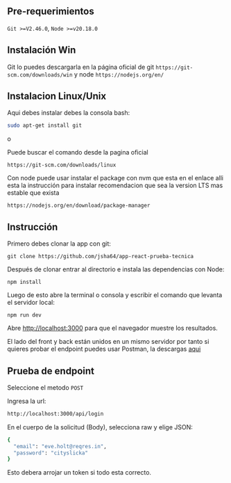 ## Pre-requerimientos

`Git >=V2.46.0`,
`Node >=v20.18.0`

## Instalación Win

Git lo puedes descargarla en la página oficial de git `https://git-scm.com/downloads/win` y node `https://nodejs.org/en/`

## Instalacion Linux/Unix

Aqui debes instalar debes la consola bash:

```bash
sudo apt-get install git
```

o

Puede buscar el comando desde la pagina oficial

`https://git-scm.com/downloads/linux`

Con node puede usar instalar el package con nvm que esta en el enlace alli esta la instrucción para instalar recomendacion que sea la version LTS mas estable que exista

`https://nodejs.org/en/download/package-manager`

## Instrucción

Primero debes clonar la app con git:

`git clone https://github.com/jsha64/app-react-prueba-tecnica`

Después de clonar entrar al directorio e instala las dependencias con Node:

`npm install`

Luego de esto abre la terminal o consola y escribir el comando que levanta el servidor local:

`npm run dev`

Abre [http://localhost:3000](http://localhost:3000) para que el navegador muestre los resultados.

El lado del front y back están unidos en un mismo servidor por tanto si quieres probar el endpoint puedes usar Postman, la descargas [aqui](https://www.postman.com/downloads/)

## Prueba de endpoint

Seleccione el metodo `POST`

Ingresa la url:

```bash
http://localhost:3000/api/login
```

En el cuerpo de la solicitud (Body), selecciona raw y elige JSON:

```bash
{
  "email": "eve.holt@reqres.in",
  "password": "cityslicka"
}
```

Esto debera arrojar un token si todo esta correcto.
